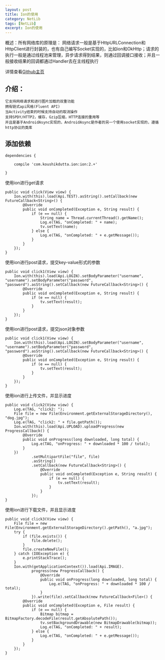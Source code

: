 ```yaml
---
layout: post
title: Ion的使用
category: NetLib
tags: [NetLib]
excerpt: Ion的使用
---
```


概述：所有网络库的原理是： 网络请求一般是基于HttpURLConnection和HttpClient进行封装的，也有自己编写Socket实现的，比如ion和OkHttp；请求的执行一般是通过线程池来管理，异步请求得到结果，则通过回调接口接收；并且一般接收结果的回调都通过Handler去在主线程执行


详情查看[Github主页](https://github.com/koush/ion "Github主页")

## 介绍： ##

	它支持网络请求和进行图片加载的双重功能 
	拥有链式api风格(Fluent API) 
	当Activity结束的时候支持自动的取消操作 
	支持SPDY/HTTP2，缓存，Gzip压缩，HTTP连接的重用等 
	并且是基于AndroidAsync实现的，AndroidAsync是作者的另一个使用socket实现的，遵循http协议的类库 

## 添加依赖 ##

	dependencies {
	
	    compile 'com.koushikdutta.ion:ion:2.+'
	
	}

使用ion进行get请求

	public void click(View view) {
        Ion.with(this).load(Api.TEST).asString().setCallback(new FutureCallback<String>() {
            @Override
            public void onCompleted(Exception e, String result) {
                if (e == null) {
                    String name = Thread.currentThread().getName();
                    Log.e(TAG, "onCompleted: " + name);
                    tv.setText(name);
                } else {
                    Log.e(TAG, "onCompleted: " + e.getMessage());
                }
            }
        });
    }

使用ion进行post请求，提交key-value形式的参数

	public void click1(View view) {
        Ion.with(this).load(Api.LOGIN).setBodyParameter("username", "username").setBodyParameter("password", "password").asString().setCallback(new FutureCallback<String>() {
            @Override
            public void onCompleted(Exception e, String result) {
                if (e == null) {
                    tv.setText(result);
                }
            }
        });
    }

使用ion进行post请求，提交json对象参数

	public void click1(View view) {
        Ion.with(this).load(Api.LOGIN).setBodyParameter("username", "username").setBodyParameter("password", "password").asString().setCallback(new FutureCallback<String>() {
            @Override
            public void onCompleted(Exception e, String result) {
                if (e == null) {
                    tv.setText(result);
                }
            }
        });
    }

使用ion进行上传文件，并显示进度


	public void click2(View view) {
        Log.e(TAG, "click2: ");
        File file = new File(Environment.getExternalStorageDirectory(), "dog.jpg");
        Log.e(TAG, "click2: " + file.getPath());
        Ion.with(this).load(Api.UPLOAD).uploadProgress(new ProgressCallback() {
            @Override
            public void onProgress(long downloaded, long total) {
                Log.e(TAG, "onProgress: " + downloaded * 100 / total);
            }
        })
                .setMultipartFile("file", file)
                .asString()
                .setCallback(new FutureCallback<String>() {
                    @Override
                    public void onCompleted(Exception e, String result) {
                        if (e == null) {
                            tv.setText(result);
                        }
                    }
                });
    }


使用ion进行下载文件，并且显示进度

	public void click3(View view) {
        File file = new File(Environment.getExternalStorageDirectory().getPath(), "a.jpg");
        try {
            if (file.exists()) {
                file.delete();
            }
            file.createNewFile();
        } catch (IOException e) {
            e.printStackTrace();
        }
        Ion.with(getApplicationContext()).load(Api.IMAGE).
                progress(new ProgressCallback() {
                    @Override
                    public void onProgress(long downloaded, long total) {
                        Log.e(TAG, "onProgress: " + downloaded * 100 / total);
                    }
                }).write(file).setCallback(new FutureCallback<File>() {
            @Override
            public void onCompleted(Exception e, File result) {
                if (e == null) {
                    Bitmap bitmap = BitmapFactory.decodeFile(result.getAbsolutePath());
                    tv.setBackgroundDrawable(new BitmapDrawable(bitmap));
                    Log.e(TAG, "onCompleted: " + result);
                } else {
                    Log.e(TAG, "onCompleted: " + e.getMessage());
                }
            }
        });
    }